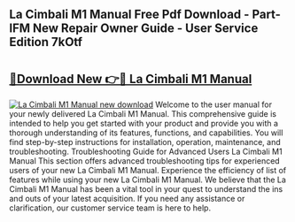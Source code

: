 ## La Cimbali M1 Manual Free Pdf Download - Part-lFM New Repair Owner Guide - User Service Edition 7kOtf

# <h2><a href="http://bc418.oget.top/?id=La+Cimbali+M1+Manual">🔗Download New 👉🔴 La Cimbali M1 Manual</a></h2>

[![La Cimbali M1 Manual new download](https://i.imgur.com/5g1atiW.png)](http://bc418.oget.top/?id=La+Cimbali+M1+Manual)
Welcome to the user manual for your newly delivered La Cimbali M1 Manual. This comprehensive guide is intended to help you get started with your product and provide you with a thorough understanding of its features, functions, and capabilities. You will find step-by-step instructions for installation, operation, maintenance, and troubleshooting. Troubleshooting Guide for Advanced Users La Cimbali M1 Manual This section offers advanced troubleshooting tips for experienced users of your new La Cimbali M1 Manual. Experience the efficiency of list of features while using your new La Cimbali M1 Manual. We believe that the La Cimbali M1 Manual has been a vital tool in your quest to understand the ins and outs of your latest acquisition. If you need any assistance or clarification, our customer service team is here to help.
